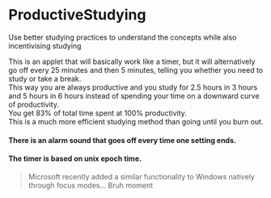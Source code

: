 # ProductiveStudying
 Use better studying practices to understand the concepts while also incentivising studying

 This is an applet that will basically work like a timer, but it will alternatively go off every 25 minutes and then 5 minutes, telling you whether you need to study or take a break. <br>
 This way you are always productive and you study for 2.5 hours in 3 hours and 5 hours in 6 hours instead of spending your time on a downward curve of productivity. <br>
 You get 83% of total time spent at 100% productivity. <br>
 This is a much more efficient studying method than going until you burn out. <br>
 
 #### There is an alarm sound that goes off every time one setting ends.
 #### The timer is based on unix epoch time.

> Microsoft recently added a similar functionality to Windows natively through focus modes... Bruh moment
